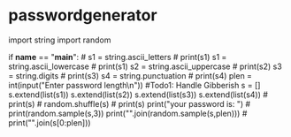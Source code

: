 # passwordgenerator
import string
import random

if __name__ == "__main__":
    # s1 = string.ascii_letters
    # print(s1)
    s1 = string.ascii_lowercase
    # print(s1)
    s2 = string.ascii_uppercase
    # print(s2)
    s3 = string.digits
    # print(s3)
    s4 = string.punctuation
    # print(s4)
    plen = int(input("Enter password length\n")) #Todo1: Handle Gibberish
    s = []
    s.extend(list(s1))
    s.extend(list(s2))
    s.extend(list(s3)) 
    s.extend(list(s4))
    # print(s)
    # random.shuffle(s)
    # print(s)
    print("your password is: ")
    # print(random.sample(s,3))
    print("".join(random.sample(s,plen)))
    # print("".join(s[0:plen]))
